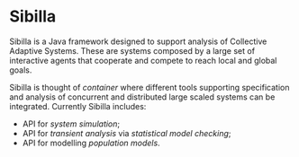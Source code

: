 # Sibilla

Sibilla is a Java framework designed to support analysis of Collective Adaptive Systems. These are systems composed by a large set of interactive agents that cooperate and compete to reach local and global goals. 

Sibilla is thought of *container* where different tools supporting specification and analysis of concurrent and distributed large scaled systems can be integrated. Currently Sibilla includes:

* API for *system simulation*;
* API for *transient analysis* via *statistical model checking*;
* API for modelling *population models*.

